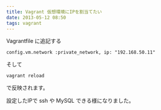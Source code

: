 ```yaml
---
title: Vagrant 仮想環境にIPを割当てたい
date: 2013-05-12 08:50
tags: vagrant
---
```


Vagrantfile に追記する

    config.vm.network :private_network, ip: "192.168.50.11"

そして

    vagrant reload

で反映されます。

設定したIPで ssh や MySQL できる様になりました。

